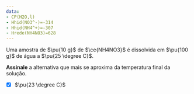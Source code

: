 ```yaml
---
data:
- CP(H2O,l)
- Hhid(NO3^-)=-314
- Hhid(NH4^+)=-307
- Hrede(NH4NO3)=628
---
```


Uma amostra de $\pu{10 g}$ de $\ce{NH4NO3}$ é dissolvida em $\pu{100 g}$ de água a $\pu{25 \degree C}$.

**Assinale** a alternativa que mais se aproxima da temperatura final da solução.

- [x] $\pu{23 \degree C}$
